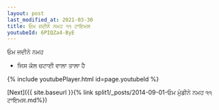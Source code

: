 ```yaml
---
layout: post
last_modified_at: 2021-03-30
title: ਓਮ ਜਦੀਨੇ ਨਮਹ ੧੧ ਟਾਇਮਸ
youtubeId: 6PIQZa4-ByE
---
```

 
 
 ਓਮ ਜਦੀਨੇ ਨਮਹ  
 
 -  ਜਿਸ ਕੋਲ ਚਟਾਈ ਵਾਲਾ ਤਾਲਾ ਹੈ 
 
  
 
  
 
 
 
 
 
 


{% include youtubePlayer.html id=page.youtubeId %}
 
[Next]({{ site.baseurl }}{% link  split1/_posts/2014-09-01-ਓਮ ਮੁੰਡੀਨੇ ਨਮਹ ੧੧ ਟਾਇਮਸ.md%})
 
